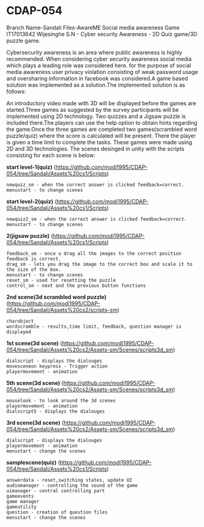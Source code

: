 # CDAP-054
Branch Name-Sandali Files-AwareME Social media awareness Game IT17013642  Wijesinghe S.N - Cyber security Awareness - 2D Quiz game/3D puzzle game.

Cybersecurity awareness is an area where public awareness is highly recommended. When considering cyber security awareness social media which plays a leading role was considered here. for the purpose of social media awareness user privacy violation consisting of weak password usage and oversharing information in facebook was considered.A game based solution was implemented as a solution.The implemented solution is as follows:

An introductory video made with 3D will be displayed before the games are started.Three games as suggested by the survey participants will be implemented using 2D technology. Two quizzes and a Jigsaw puzzle is included there.The players can use the help option to obtain hints regarding the game.Once the three games are completed two games(scrambled word puzzle/quiz) where the score is calculated will be present. There the player is given a time limit to complete the tasks. These games were made using 2D and 3D technologies.
The scenes desinged in unity with the scripts consisting for each scene is below:

**start level-1(quiz)**
(https://github.com/modi1995/CDAP-054/tree/Sandali/Assets%20cs1/Scripts)
```
newquiz_sm - when the correct answer is clicked feedback=correct.
menustart - to change scenes
```

**start level-2(quiz)**
(https://github.com/modi1995/CDAP-054/tree/Sandali/Assets%20cs1/Scripts)
```
newquiz2_sm - when the correct answer is clicked feedback=correct.
menustart - to change scenes
```

**2(jigsaw puzzle)**
(https://github.com/modi1995/CDAP-054/tree/Sandali/Assets%20cs1/Scripts)
```
feedback_sm - once u drag all the images to the correct position feedback is correct.
drag_sm - lets you drag the image to the correct box and scale it to the size of the box.
menustart - to change scenes
reset_sm - used for resetting the puzzle
control_sm - next and the previous button functions

```

**2nd scene(3d scrambled word puzzle)**
(https://github.com/modi1995/CDAP-054/tree/Sandali/Assets%20cs2/scripts-sm)
```
charobject
wordscramble - results,time limit, feedback, question manager is displayed
```

**1st scene(3d scene)**
(https://github.com/modi1995/CDAP-054/tree/Sandali/Assets%20cs2/Assets-sm/Scenes/scripts3d_sm)
```
dialscript - displays the dialouges
movesceneon keypress - Trigger action
playermovement - animation
```

**5th scene(3d scene)**
(https://github.com/modi1995/CDAP-054/tree/Sandali/Assets%20cs2/Assets-sm/Scenes/scripts3d_sm)
```
mouselook - to look around the 3d scenes
playermovement - animation 
dialscript5 - displays the dialouges
```

**3rd scene(3d scene)**
(https://github.com/modi1995/CDAP-054/tree/Sandali/Assets%20cs2/Assets-sm/Scenes/scripts3d_sm)
```
dialscript - displays the dialouges
playermovement - animation
menustart - change the scenes
```

**samplescene(quiz)**
(https://github.com/modi1995/CDAP-054/tree/Sandali/Assets%20cs1/Scripts)
```
answerdata - reset,switching states, update UI
audiomanager - controlling the sound of the game
uimanager - central controlling part 
gameevents
game manager
gameutility
question - creation of question files
menustart - change the scenes
```





